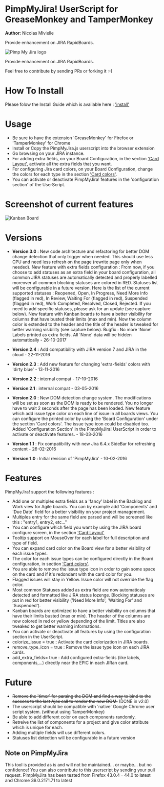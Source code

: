 # PimpMyJira! UserScript for GreaseMonkey and TamperMonkey
**Author:** Nicolas Mivielle

Provide enhancement on JIRA RapidBoards.

![Pimp My Jira logo](https://github.com/sonic1200/PimpMyJira/raw/master/PimpMyJira_new2.png)

Provide enhancement on JIRA RapidBoards.

Feel free to contribute by sending PRs or forking it :-)

# How To Install

Please folow the Install Guide which is available here : ['install'](https://github.com/sonic1200/PimpMyJira/blob/master/INSTALL.md)

# Usage

- Be sure to have the extension 'GreaseMonkey' for Firefox or 'TamperMonkey' for Chrome
- Install or Copy the PimpMyJira.js userscript into the browser extension
- Go browsing on your JIRA instance.
- For adding extra fields, on your Board Configuration, in the section ['Card Layout'](https://confluence.atlassian.com/agile/jira-agile-user-s-guide/configuring-a-board/customising-cards#CustomisingCards-fieldsAddingfieldstocards), activate all the extra fields that you want.
- For configuring Jira card colors, on your Board Configuration, change the colors for each type in the section ['Card colors'](https://confluence.atlassian.com/agile067/jira-agile-user-s-guide/configuring-a-board/customising-cards).
- You can activate or deactivate PimpMyJira! features in the 'configuration section' of the UserScript.

# Screenshot of current features
![Kanban Board](https://github.com/sonic1200/PimpMyJira/raw/master/screen1.png)

# Versions
- **Version 3.0** : New code architecture and refactoring for better DOM change detection that only trigger when needed. This should use less CPU and need less refresh on the page (rewrite page only when needed).
					New feature with extra fields configuration : From now, if you choose to add statuses as an extra field in your board configuration, all common JIRA statuses are automatically detected and properly labelled moreover all common blocking statuses are colored in RED. Statuses list will be configurable in a future version.
                    Here is the list of the current supported statuses : Reopened, Open, In Progress, Need More Info (flagged in red), In Review, Waiting For (flagged in red), Suspended (flagged in red), Work Completed, Resolved, Closed, Rejected. If you need to add specific statuses, please ask for an update (see capture below).
                    New feature with Kanban boards to have a better visibility for columns that have busted their limits (max and min). Now the column color is extended to the header and the title of the header is tweaked for better warning visibility (see capture below).
                    Bugfix : No more 'None' Labels printed as extra fields. All 'None' data will be hidden automatically - 26-10-2017

- **Version 2.4** : Add compatibility with JIRA version 7 and JIRA in the cloud - 22-11-2016

- **Version 2.3** : Add new feature for changing 'extra-fields' colors with 'dirty blue' - 13-11-2016

- **Version 2.2** : internal compat - 17-10-2016

- **Version 2.1** : internal compat - 03-05-2016

- **Version 2.0** : New DOM detection change system. The modifications will be set as soon as the DOM is ready to be rendered. You no longer have to wait 2 seconds after the page has been loaded.
                    New feature which add issue type color on each line of issue in all boards views. You can configure the printed color by using the 'Board Configuration' under the section 'Card colors'. The issue type icon could be disabled too.
                    Added 'Configuration Section' in the PimpMyJira! UserScript in order to activate or deactivate features. - 18-03-2016

- **Version 1.1** : Fix compatibility with new Jira 6.4.x SideBar for refreshing content - 26-02-2016

- **Version 1.0** : Initial revision of 'PimpMyJira' - 10-02-2016


# Features

PimpMyJira! support the following features :

- Add one or multiples extra fields as a 'fancy' label in the Backlog and Work view for Agile boards. You can by example add 'Components' and 'Due Date' field for a better visibility on your project management.
- Multiples entry for the same field are parsed and will be screened like this : "entry1, entry2, etc..."
- You can configure which field you want by using the JIRA board configure screen, in the section ['Card Layout'](https://confluence.atlassian.com/agile/jira-agile-user-s-guide/configuring-a-board/customising-cards#CustomisingCards-fieldsAddingfieldstocards)
- Tooltip support on MouseOver for each label for full description and type of field.
- You can expand card color on the Board view for a better visibility of each issue types.
- The color for each issue types can be configured directly in the Board configuration, in section ['Card colors'](https://confluence.atlassian.com/agile067/jira-agile-user-s-guide/configuring-a-board/customising-cards).
- You are able to remove the issue type icon in order to gain some space on the card and if it's redondant with the card color for you.
- Flagged issues will stay in Yellow. Issue color will not override the flag color.
- Most common Statuses added as extra field are now automaticaly detected and formatted like JIRA status lozenge. Blocking statuses are put in red for better visibility ('Need More Info',  'Waiting For' and 'Suspended').
- Kanban boards are optimized to have a better visibility on columns that have their limits busted (max or min). The header of the columns are now colored in red or yellow depending of the limit. Titles are also tweaked to get better warning informations.
- You can activate or deactivate all features by using the configuration section in the UserScript.
 - colorize_issue = true : Activate the card colorization in JIRA boards.
 - remove_type_icon = true : Remove the issue type icon on each JIRA cards.
 - add_extra_fields= true : Add configured extra-fields (like labels, components,…) directly near the EPIC in each JIRan card.


# Future

- ~~Remove the 'timer' for parsing the DOM and find a way to bind to the success to the last Ajax call to render the new DOM.~~ (DONE in v2.0)
- The userscript should be compatible with 'native' Google Chrome user script system. (without using TamperMonkey)
- Be able to add different color on each components randomly.
- Retreive the list of components for a project and give color attribute which is unique for each.
- Adding multiple fields will use different colors.
- Statuses list detection will be configurable in a future version

## Note on PimpMyJira

This tool is provided as is and will not be maintained... or maybe... but no confidence!
You can also contribute to this userscript by sending your pull request.
PimpMyJira has been tested from Firefox 43.0.4 - 44.0 to latest and Chrome 39.0.2171.71 to latest

